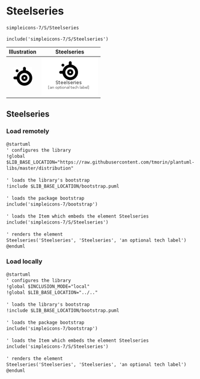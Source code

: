 # Steelseries


```text
simpleicons-7/S/Steelseries
```

```text
include('simpleicons-7/S/Steelseries')
```



| Illustration | Steelseries |
| :---: | :---: |
| ![illustration for Illustration](../../simpleicons-7/S/Steelseries.png) | ![illustration for Steelseries](../../simpleicons-7/S/Steelseries.Local.png) |




## Steelseries

### Load remotely
```plantuml
@startuml
' configures the library
!global $LIB_BASE_LOCATION="https://raw.githubusercontent.com/tmorin/plantuml-libs/master/distribution"

' loads the library's bootstrap
!include $LIB_BASE_LOCATION/bootstrap.puml

' loads the package bootstrap
include('simpleicons-7/bootstrap')

' loads the Item which embeds the element Steelseries
include('simpleicons-7/S/Steelseries')

' renders the element
Steelseries('Steelseries', 'Steelseries', 'an optional tech label')
@enduml
```

### Load locally
```plantuml
@startuml
' configures the library
!global $INCLUSION_MODE="local"
!global $LIB_BASE_LOCATION="../.."

' loads the library's bootstrap
!include $LIB_BASE_LOCATION/bootstrap.puml

' loads the package bootstrap
include('simpleicons-7/bootstrap')

' loads the Item which embeds the element Steelseries
include('simpleicons-7/S/Steelseries')

' renders the element
Steelseries('Steelseries', 'Steelseries', 'an optional tech label')
@enduml
```

